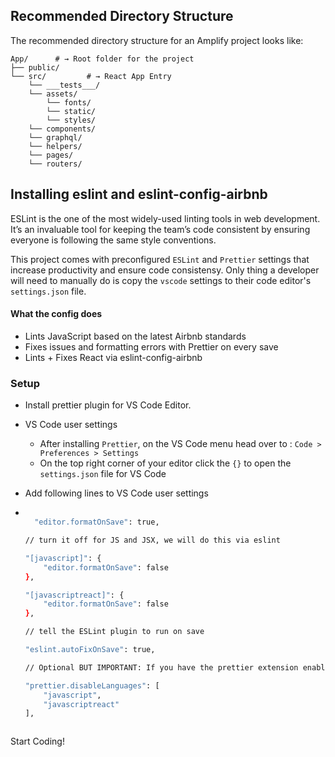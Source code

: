 ## Recommended Directory Structure

The recommended directory structure for an Amplify project looks like:

```shell
App/      # → Root folder for the project
├── public/
└── src/         # → React App Entry
    └── ___tests___/
    └── assets/
        └── fonts/
        └── static/
        └── styles/
    └── components/
    └── graphql/
    └── helpers/
    └── pages/
    └── routers/
```

## Installing eslint and eslint-config-airbnb

ESLint is the one of the most widely-used linting tools in web development. It’s an invaluable tool for keeping the team’s code consistent by ensuring everyone is following the same style conventions.

This project comes with preconfigured `ESLint` and `Prettier` settings that increase productivity and ensure code consistensy. Only thing a developer will need to manually do is copy the `vscode` settings to their code editor's `settings.json` file.

#### What the config does

- Lints JavaScript based on the latest Airbnb standards
- Fixes issues and formatting errors with Prettier on every save
- Lints + Fixes React via eslint-config-airbnb

### Setup

- Install prettier plugin for VS Code Editor.

- VS Code user settings

  - After installing `Prettier`, on the VS Code menu head over to : `Code > Preferences > Settings`
  - On the top right corner of your editor click the `{}` to open the `settings.json` file for VS Code

- Add following lines to VS Code user settings

- ```bash

    "editor.formatOnSave": true,

  // turn it off for JS and JSX, we will do this via eslint

  "[javascript]": {
      "editor.formatOnSave": false
  },

  "[javascriptreact]": {
      "editor.formatOnSave": false
  },

  // tell the ESLint plugin to run on save

  "eslint.autoFixOnSave": true,

  // Optional BUT IMPORTANT: If you have the prettier extension enabled for other //languages like CSS and HTML, turn it off for JS since we are doing it through Eslint // already

  "prettier.disableLanguages": [
      "javascript",
      "javascriptreact"
  ],
  ```

```

```

Start Coding!
